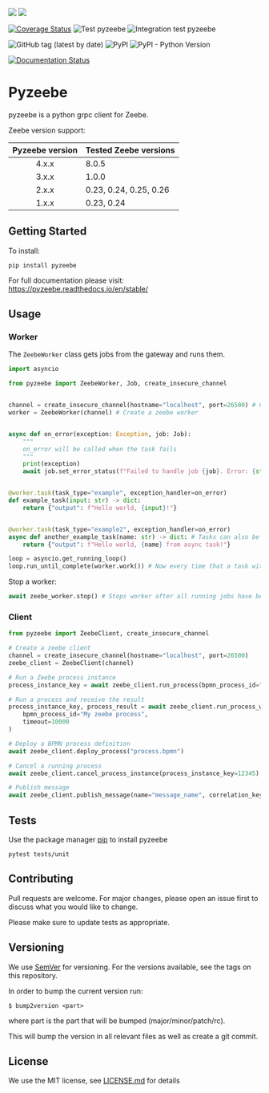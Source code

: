 [![](https://img.shields.io/badge/Community%20Extension-An%20open%20source%20community%20maintained%20project-FF4700)](https://github.com/camunda-community-hub/community)
[![](https://img.shields.io/badge/Lifecycle-Stable-brightgreen)](https://github.com/Camunda-Community-Hub/community/blob/main/extension-lifecycle.md#stable-)

[![Coverage Status](https://coveralls.io/repos/github/JonatanMartens/pyzeebe/badge.svg?branch=master)](https://coveralls.io/github/JonatanMartens/pyzeebe?branch=master)
![Test pyzeebe](https://github.com/camunda-community-hub/pyzeebe/workflows/Test%20pyzeebe/badge.svg)
![Integration test pyzeebe](https://github.com/camunda-community-hub/pyzeebe/workflows/Integration%20test%20pyzeebe/badge.svg)

![GitHub tag (latest by date)](https://img.shields.io/github/v/tag/camunda-community-hub/pyzeebe)
![PyPI](https://img.shields.io/pypi/v/pyzeebe)
![PyPI - Python Version](https://img.shields.io/pypi/pyversions/pyzeebe)

[![Documentation Status](https://readthedocs.org/projects/pyzeebe/badge/?version=latest)](https://pyzeebe.readthedocs.io/en/latest/?badge=stable)

# Pyzeebe

pyzeebe is a python grpc client for Zeebe.

Zeebe version support:

| Pyzeebe version | Tested Zeebe versions  |
| :-------------: | ---------------------- |
|      4.x.x      | 8.0.5                  |
|      3.x.x      | 1.0.0                  |
|      2.x.x      | 0.23, 0.24, 0.25, 0.26 |
|      1.x.x      | 0.23, 0.24             |

## Getting Started

To install:

`pip install pyzeebe`

For full documentation please visit: https://pyzeebe.readthedocs.io/en/stable/

## Usage

### Worker

The `ZeebeWorker` class gets jobs from the gateway and runs them.

```python
import asyncio

from pyzeebe import ZeebeWorker, Job, create_insecure_channel


channel = create_insecure_channel(hostname="localhost", port=26500) # Create grpc channel
worker = ZeebeWorker(channel) # Create a zeebe worker


async def on_error(exception: Exception, job: Job):
    """
    on_error will be called when the task fails
    """
    print(exception)
    await job.set_error_status(f"Failed to handle job {job}. Error: {str(exception)}")


@worker.task(task_type="example", exception_handler=on_error)
def example_task(input: str) -> dict:
    return {"output": f"Hello world, {input}!"}


@worker.task(task_type="example2", exception_handler=on_error)
async def another_example_task(name: str) -> dict: # Tasks can also be async
    return {"output": f"Hello world, {name} from async task!"}

loop = asyncio.get_running_loop()
loop.run_until_complete(worker.work()) # Now every time that a task with type `example` or `example2` is called, the corresponding function will be called
```

Stop a worker:

```python
await zeebe_worker.stop() # Stops worker after all running jobs have been completed
```

### Client

```python
from pyzeebe import ZeebeClient, create_insecure_channel

# Create a zeebe client
channel = create_insecure_channel(hostname="localhost", port=26500)
zeebe_client = ZeebeClient(channel)

# Run a Zeebe process instance
process_instance_key = await zeebe_client.run_process(bpmn_process_id="My zeebe process", variables={})

# Run a process and receive the result
process_instance_key, process_result = await zeebe_client.run_process_with_result(
    bpmn_process_id="My zeebe process",
    timeout=10000
)

# Deploy a BPMN process definition
await zeebe_client.deploy_process("process.bpmn")

# Cancel a running process
await zeebe_client.cancel_process_instance(process_instance_key=12345)

# Publish message
await zeebe_client.publish_message(name="message_name", correlation_key="some_id")

```

## Tests

Use the package manager [pip](https://pip.pypa.io/en/stable/) to install pyzeebe

`pytest tests/unit`

## Contributing

Pull requests are welcome. For major changes, please open an issue first to discuss what you would like to change.

Please make sure to update tests as appropriate.

## Versioning

We use [SemVer](semver.org) for versioning. For the versions available, see the tags on this repository.

In order to bump the current version run:

```shell
$ bump2version <part>
```

where part is the part that will be bumped (major/minor/patch/rc).

This will bump the version in all relevant files as well as create a git commit.

## License

We use the MIT license, see [LICENSE.md](LICENSE.md) for details
